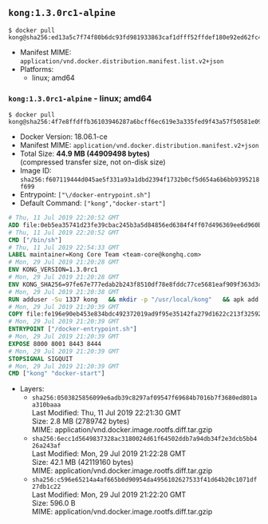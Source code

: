 ## `kong:1.3.0rc1-alpine`

```console
$ docker pull kong@sha256:ed13a5c7f74f80b6dc93fd981933863caf1dfff52ffdef180e92ed62fc410013
```

-	Manifest MIME: `application/vnd.docker.distribution.manifest.list.v2+json`
-	Platforms:
	-	linux; amd64

### `kong:1.3.0rc1-alpine` - linux; amd64

```console
$ docker pull kong@sha256:4f7e8ffdffb36103946287a6bcff6ec619e3a335fed9f43a57f50581e09e2e86
```

-	Docker Version: 18.06.1-ce
-	Manifest MIME: `application/vnd.docker.distribution.manifest.v2+json`
-	Total Size: **44.9 MB (44909498 bytes)**  
	(compressed transfer size, not on-disk size)
-	Image ID: `sha256:f607119444d045ae5f331a93a1dbd2394f1732b0cf5d654a6b6bb9395218f699`
-	Entrypoint: `["\/docker-entrypoint.sh"]`
-	Default Command: `["kong","docker-start"]`

```dockerfile
# Thu, 11 Jul 2019 22:20:52 GMT
ADD file:0eb5ea35741d23fe39cbac245b3a5d84856ed6384f4ff07d496369ee6d960bad in / 
# Thu, 11 Jul 2019 22:20:52 GMT
CMD ["/bin/sh"]
# Thu, 11 Jul 2019 22:54:33 GMT
LABEL maintainer=Kong Core Team <team-core@konghq.com>
# Mon, 29 Jul 2019 21:20:28 GMT
ENV KONG_VERSION=1.3.0rc1
# Mon, 29 Jul 2019 21:20:28 GMT
ENV KONG_SHA256=97fe67e777edab2b243f8510df78e8fddc77ce5681eaf909f363d3c521c4591f
# Mon, 29 Jul 2019 21:20:38 GMT
RUN adduser -Su 1337 kong 	&& mkdir -p "/usr/local/kong" 	&& apk add --no-cache --virtual .build-deps wget tar ca-certificates 	&& apk add --no-cache libgcc openssl pcre perl tzdata curl libcap su-exec zip 	&& wget -O kong.tar.gz "https://bintray.com/kong/kong-alpine-tar/download_file?file_path=kong-$KONG_VERSION.apk.tar.gz" 	&& echo "$KONG_SHA256 *kong.tar.gz" | sha256sum -c - 	&& tar -xzf kong.tar.gz -C /tmp 	&& rm -f kong.tar.gz 	&& cp -R /tmp/usr / 	&& rm -rf /tmp/usr 	&& cp -R /tmp/etc / 	&& rm -rf /tmp/etc 	&& apk del .build-deps 	&& chown -R kong:0 /usr/local/kong 	&& chmod -R g=u /usr/local/kong
# Mon, 29 Jul 2019 21:20:39 GMT
COPY file:fe196e90eb453e834bdc492372019ad9f95e35142fa279d1622c213f32592fe9 in /docker-entrypoint.sh 
# Mon, 29 Jul 2019 21:20:39 GMT
ENTRYPOINT ["/docker-entrypoint.sh"]
# Mon, 29 Jul 2019 21:20:39 GMT
EXPOSE 8000 8001 8443 8444
# Mon, 29 Jul 2019 21:20:39 GMT
STOPSIGNAL SIGQUIT
# Mon, 29 Jul 2019 21:20:39 GMT
CMD ["kong" "docker-start"]
```

-	Layers:
	-	`sha256:0503825856099e6adb39c8297af09547f69684b7016b7f3680ed801aa310baaa`  
		Last Modified: Thu, 11 Jul 2019 22:21:30 GMT  
		Size: 2.8 MB (2789742 bytes)  
		MIME: application/vnd.docker.image.rootfs.diff.tar.gzip
	-	`sha256:6ecc1d5649837328ac3180024d61f64502ddb7a94db34f2e3dcb5bb426a243af`  
		Last Modified: Mon, 29 Jul 2019 21:22:28 GMT  
		Size: 42.1 MB (42119160 bytes)  
		MIME: application/vnd.docker.image.rootfs.diff.tar.gzip
	-	`sha256:c596e65214a4af665b0d90954da4956102627533f41d64b20c1071df27db1c22`  
		Last Modified: Mon, 29 Jul 2019 21:22:20 GMT  
		Size: 596.0 B  
		MIME: application/vnd.docker.image.rootfs.diff.tar.gzip
